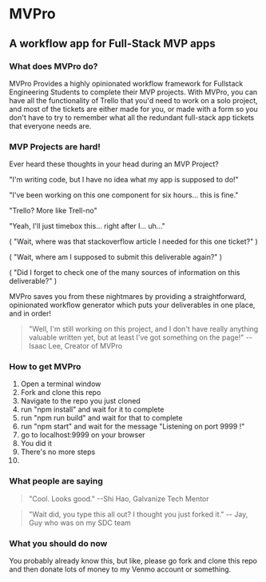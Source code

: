 # MVPro
## A workflow app for Full-Stack MVP apps

### What does MVPro do?
MVPro Provides a highly opinionated workflow framework for Fullstack Engineering Students to complete their MVP projects. With MVPro, you can have all the functionality of Trello that you'd need to work on a solo project, and most of the tickets are either made for you, or made with a form so you don't have to try to remember what all the redundant full-stack app tickets that everyone needs are.

### MVP Projects are hard!
Ever heard these thoughts in your head during an MVP Project?

  "I'm writing code, but I have no idea what my app is supposed to do!"

  "I've been working on this one component for six hours... this is fine."

  "Trello? More like Trell-no"

  "Yeah, I'll just timebox this... right after I... uh..."

  (  "Wait, where was that stackoverflow article I needed for this one ticket?" )

  (  "Wait, where am I supposed to submit this deliverable again?" )

  (  "Did I forget to check one of the many sources of information on this deliverable?" )

MVPro saves you from these nightmares by providing a straightforward, opinionated workflow generator which puts your deliverables in one place, and in order!

> "Well, I'm still working on this project, and I don't have really anything valuable written yet, but at least I've got something on the page!"
  --Isaac Lee, Creator of MVPro

### How to get MVPro
1. Open a terminal window
2. Fork and clone this repo
3. Navigate to the repo you just cloned
4. run "npm install" and wait for it to complete
5. run "npm run build" and wait for that to complete
6. run "npm start" and wait for the message "Listening on port 9999 !"
7. go to localhost:9999 on your browser
8. You did it
9. There's no more steps
10.

### What people are saying

  > "Cool. Looks good."
      --Shi Hao, Galvanize Tech Mentor

  > "Wait did, you type this all out? I thought you just forked it."
    -- Jay, Guy who was on my SDC team

### What you should do now

You probably already know this, but like, please go fork and clone this repo and then donate lots of money to my Venmo account or something.